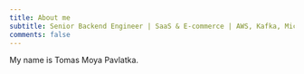 ```yaml
---
title: About me
subtitle: Senior Backend Engineer | SaaS & E-commerce | AWS, Kafka, Microservices
comments: false
---
```


My name is Tomas Moya Pavlatka. 

